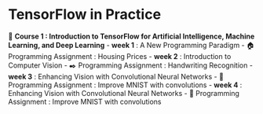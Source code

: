 # TensorFlow in Practice
:pushpin: **Course 1 : Introduction to TensorFlow for Artificial Intelligence, Machine Learning, and Deep Learning**
    - **week 1** : A New Programming Paradigm
        - :house: Programming Assignment : Housing Prices
    - **week 2** : Introduction to Computer Vision
        - :black_nib:  Programming Assignment : Handwriting Recognition
    - **week 3** : Enhancing Vision with Convolutional Neural Networks
        - :muscle: Programming Assignment : Improve MNIST with convolutions
    - **week 4** : Enhancing Vision with Convolutional Neural Networks
        - :muscle: Programming Assignment : Improve MNIST with convolutions
